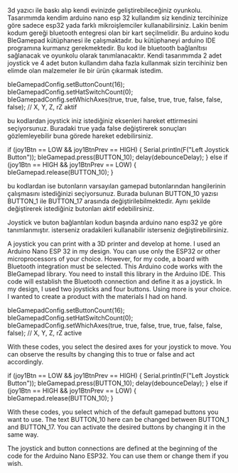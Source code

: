 3d yazıcı ile baskı alıp kendi evinizde geliştirebileceğiniz oyunkolu. 
Tasarımımda kendim arduino nano esp 32 kullandım siz kendiniz tercihinize göre sadece esp32 yada farklı mikroişlemciler kullanabilirsiniz. Lakin benim kodum gereği bluetooth entegresi olan bir kart seçilmelidir. 
Bu arduino kodu BleGamepad kütüphanesi ile çalışmaktadır. bu kütüphaneyi arduino IDE programına kurmanız gerekmektedir. Bu kod ile bluetooth bağlanltısı sağlanacak ve oyunkolu olarak tanımlanacaktır.
Kendi tasarımımda 2 adet joystick ve 4 adet buton kullandım daha fazla kullanmak sizin tercihiniz ben elimde olan malzemeler ile bir ürün çıkarmak istedim. 

bleGamepadConfig.setButtonCount(16);
bleGamepadConfig.setHatSwitchCount(0);
bleGamepadConfig.setWhichAxes(true, true, false, true, true, false, false, false);  // X, Y, Z, rZ aktif

bu kodlardan joystick iniz istediğiniz eksenleri hareket ettirmesini seçiyorsunuz. Buradaki true yada false değiştirerek sonuçları gözlemleyebilir buna görede hareket edebilirsiniz.

if (joy1Btn == LOW && joy1BtnPrev == HIGH) {
      Serial.println(F("Left Joystick Button"));
      bleGamepad.press(BUTTON_10);
      delay(debounceDelay);
    } else if (joy1Btn == HIGH && joy1BtnPrev == LOW) {
      bleGamepad.release(BUTTON_10);
    }

bu kodlardan ise butonların varsayılan gamepad butonlarından hangilerinin çalışmasını istediğinizi seçiyorsunuz. Burada bulunan BUTTON_10 yazısı BUTTON_1 ile BUTTON_17 arasında değiştirilebilmektedir. Aynı şekilde değiştirerek istediğiniz butonları aktif edebilirsiniz.

Joystick ve buton bağlantıları kodun başında arduino nano esp32 ye göre tanımlanmıştır. isterseniz oradakileri kullanabilir isterseniz değiştirebilirsiniz. 


A joystick you can print with a 3D printer and develop at home.
I used an Arduino Nano ESP 32 in my design. You can use only the ESP32 or other microprocessors of your choice. However, for my code, a board with Bluetooth integration must be selected.
This Arduino code works with the BleGamepad library. You need to install this library in the Arduino IDE. This code will establish the Bluetooth connection and define it as a joystick.
In my design, I used two joysticks and four buttons. Using more is your choice. I wanted to create a product with the materials I had on hand.

bleGamepadConfig.setButtonCount(16);
bleGamepadConfig.setHatSwitchCount(0);
bleGamepadConfig.setWhichAxes(true, true, false, true, true, false, false, false); // X, Y, Z, rZ active

With these codes, you select the desired axes for your joystick to move. You can observe the results by changing this to true or false and act accordingly.

if (joy1Btn == LOW && joy1BtnPrev == HIGH) {
Serial.println(F("Left Joystick Button"));
bleGamepad.press(BUTTON_10);
delay(debounceDelay);
} else if (joy1Btn == HIGH && joy1BtnPrev == LOW) {
bleGamepad.release(BUTTON_10);
}

With these codes, you select which of the default gamepad buttons you want to use. The text BUTTON_10 here can be changed between BUTTON_1 and BUTTON_17. You can activate the desired buttons by changing it in the same way.

The joystick and button connections are defined at the beginning of the code for the Arduino Nano ESP32. You can use them or change them if you wish.
